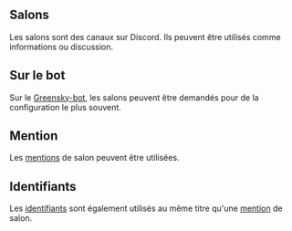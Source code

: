 ## Salons
Les salons sont des canaux sur Discord.
Ils peuvent être utilisés comme informations ou discussion.

## Sur le bot
Sur le [Greensky-bot](https://bit.ly/39WtbBC), les salons peuvent être demandés pour de la configuration le plus souvent.

## Mention
Les [mentions](../others/mentions.md) de salon peuvent être utilisées.

## Identifiants
Les [identifiants](../others/id.md) sont également utilisés au même titre qu'une [mention](../others/mentions.md) de salon.